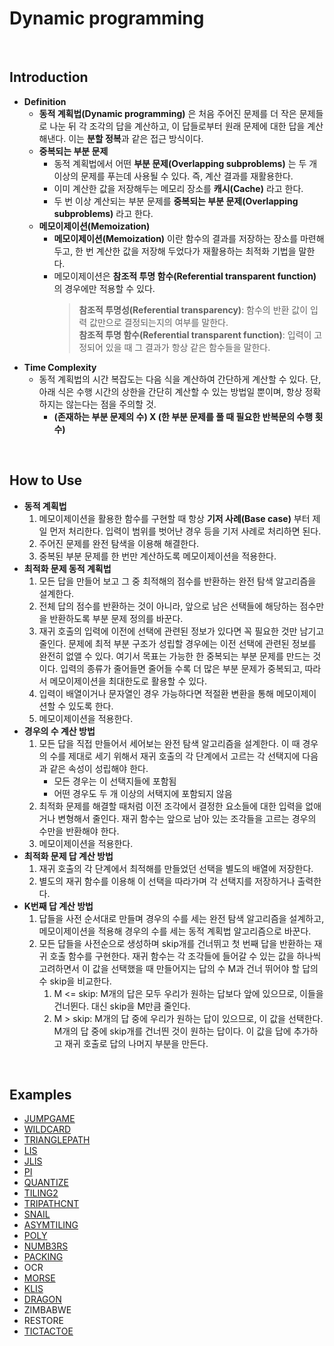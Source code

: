 # Dynamic programming

<br>

## Introduction
- **Definition**
  - **동적 계획법(Dynamic programming)** 은 처음 주어진 문제를 더 작은 문제들로 나눈 뒤 각 조각의 답을 계산하고, 이 답들로부터 원래 문제에 대한 답을 계산해낸다. 이는 **분할 정복**과 같은 접근 방식이다.
  - **중복되는 부분 문제**
    - 동적 계획법에서 어떤 **부분 문제(Overlapping subproblems)** 는 두 개 이상의 문제를 푸는데 사용될 수 있다. 즉, 계산 결과를 재활용한다.
    - 이미 계산한 값을 저장해두는 메모리 장소를 **캐시(Cache)** 라고 한다.
    - 두 번 이상 계산되는 부분 문제를 **중복되는 부분 문제(Overlapping subproblems)** 라고 한다.
  - **메모이제이션(Memoization)**
    - **메모이제이션(Memoization)** 이란 함수의 결과를 저장하는 장소를 마련해 두고, 한 번 계산한 값을 저장해 두었다가 재활용하는 최적화 기법을 말한다.
    - 메모이제이션은 **참조적 투명 함수(Referential transparent function)** 의 경우에만 적용할 수 있다.
      > **참조적 투명성(Referential transparency)**: 함수의 반환 값이 입력 값만으로 결정되는지의 여부를 말한다.  
      > **참조적 투명 함수(Referential transparent function)**: 입력이 고정되어 있을 때 그 결과가 항상 같은 함수들을 말한다.
- **Time Complexity**
  - 동적 계획법의 시간 복잡도는 다음 식을 계산하여 간단하게 계산할 수 있다. 단, 아래 식은 수행 시간의 상한을 간단히 계산할 수 있는 방법일 뿐이며, 항상 정확하지는 않는다는 점을 주의할 것.
    - **(존재하는 부분 문제의 수) X (한 부분 문제를 풀 때 필요한 반복문의 수행 횟수)**

<br>

## How to Use
- **동적 계획법**
  1. 메모이제이션을 활용한 함수를 구현할 때 항상 **기저 사례(Base case)** 부터 제일 먼저 처리한다. 입력이 범위를 벗어난 경우 등을 기저 사례로 처리하면 된다.
  2. 주어진 문제를 완전 탐색을 이용해 해결한다.
  3. 중복된 부분 문제를 한 번만 계산하도록 메모이제이션을 적용한다.
- **최적화 문제 동적 계획법**
  1. 모든 답을 만들어 보고 그 중 최적해의 점수를 반환하는 완전 탐색 알고리즘을 설계한다.
  2. 전체 답의 점수를 반환하는 것이 아니라, 앞으로 남은 선택들에 해당하는 점수만을 반환하도록 부분 문제 정의를 바꾼다.
  3. 재귀 호출의 입력에 이전에 선택에 관련된 정보가 있다면 꼭 필요한 것만 남기고 줄인다. 문제에 최적 부분 구조가 성립할 경우에는 이전 선택에 관련된 정보를 완전히 없앨 수 있다. 여기서 목표는 가능한 한 중복되는 부분 문제를 만드는 것이다. 입력의 종류가 줄어들면 줄어들 수록 더 많은 부분 문제가 중복되고, 따라서 메모이제이션을 최대한도로 활용할 수 있다.
  4. 입력이 배열이거나 문자열인 경우 가능하다면 적절환 변환을 통해 메모이제이션할 수 있도록 한다.
  5. 메모이제이션을 적용한다.
- **경우의 수 계산 방법**
  1. 모든 답을 직접 만들어서 세어보는 완전 탐색 알고리즘을 설계한다. 이 때 경우의 수를 제대로 세기 위해서 재귀 호출의 각 단계에서 고르는 각 선택지에 다음과 같은 속성이 성립해야 한다.
      - 모든 경우는 이 선택지들에 포함됨
      - 어떤 경우도 두 개 이상의 서택지에 포함되지 않음
  2. 최적화 문제를 해결할 때처럼 이전 조각에서 결정한 요소들에 대한 입력을 없애거나 변형해서 줄인다. 재귀 함수는 앞으로 남아 있는 조각들을 고르는 경우의 수만을 반환해야 한다.
  3. 메모이제이션을 적용한다.
- **최적화 문제 답 계산 방법**
  1. 재귀 호출의 각 단계에서 최적해를 만들었던 선택을 별도의 배열에 저장한다.
  2. 별도의 재귀 함수를 이용해 이 선택을 따라가며 각 선택지를 저장하거나 출력한다.
- **K번째 답 계산 방법**
  1. 답들을 사전 순서대로 만들며 경우의 수를 세는 완전 탐색 알고리즘을 설계하고, 메모이제이션을 적용해 경우의 수를 세는 동적 계획법 알고리즘으로 바꾼다.
  2. 모든 답들을 사전순으로 생성하며 skip개를 건너뛰고 첫 번째 답을 반환하는 재귀 호출 함수를 구현한다. 재귀 함수는 각 조각들에 들어갈 수 있는 값을 하나씩 고려하면서 이 값을 선택했을 때 만들어지는 답의 수 M과 건너 뛰어야 할 답의 수 skip을 비교한다.
     1. M <= skip: M개의 답은 모두 우리가 원하는 답보다 앞에 있으므로, 이들을 건너뛴다. 대신 skip을 M만큼 줄인다.
     2. M > skip: M개의 답 중에 우리가 원하는 답이 있으므로, 이 값을 선택한다. M개의 답 중에 skip개를 건너띈 것이 원하는 답이다. 이 값을 답에 추가하고 재귀 호출로 답의 나머지 부분을 만든다.
<br>

## Examples
- [JUMPGAME](https://github.com/HyunJinNo/Algorithm/blob/main/Dynamic%20programming/JUMPGAME.md)
- [WILDCARD](https://github.com/HyunJinNo/Algorithm/blob/main/Dynamic%20programming/WILDCARD.md)
- [TRIANGLEPATH](https://github.com/HyunJinNo/Algorithm/blob/main/Dynamic%20programming/TRIANGLEPATH.md)
- [LIS](https://github.com/HyunJinNo/Algorithm/blob/main/Dynamic%20programming/LIS.md)
- [JLIS](https://github.com/HyunJinNo/Algorithm/blob/main/Dynamic%20programming/JLIS.md)
- [PI](https://github.com/HyunJinNo/Algorithm/blob/main/Dynamic%20programming/PI.md)
- [QUANTIZE](https://github.com/HyunJinNo/Algorithm/blob/main/Dynamic%20programming/QUANTIZE.md)
- [TILING2](https://github.com/HyunJinNo/Algorithm/blob/main/Dynamic%20programming/TILING2.md)
- [TRIPATHCNT](https://github.com/HyunJinNo/Algorithm/blob/main/Dynamic%20programming/TRIPATHCNT.md)
- [SNAIL](https://github.com/HyunJinNo/Algorithm/blob/main/Dynamic%20programming/SNAIL.md)
- [ASYMTILING](https://github.com/HyunJinNo/Algorithm/blob/main/Dynamic%20programming/ASYMTILING.md)
- [POLY](https://github.com/HyunJinNo/Algorithm/blob/main/Dynamic%20programming/POLY.md)
- [NUMB3RS](https://github.com/HyunJinNo/Algorithm/blob/main/Dynamic%20programming/NUMB3RS.md)
- [PACKING](https://github.com/HyunJinNo/Algorithm/blob/main/Dynamic%20programming/PACKING.md)
- OCR
- [MORSE](https://github.com/HyunJinNo/Algorithm/blob/main/Dynamic%20programming/MORSE.md)
- [KLIS](https://github.com/HyunJinNo/Algorithm/blob/main/Dynamic%20programming/KLIS.md)
- [DRAGON](https://github.com/HyunJinNo/Algorithm/blob/main/Dynamic%20programming/DRAGON.md)
- ZIMBABWE
- RESTORE
- [TICTACTOE](https://github.com/HyunJinNo/Algorithm/blob/main/Dynamic%20programming/TICTACTOE.md)

